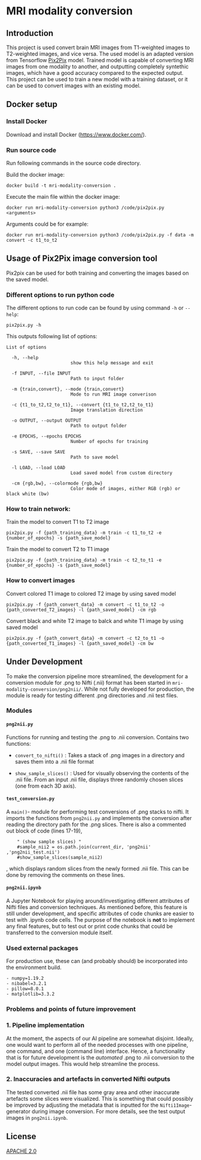 # MRI modality conversion

## Introduction

This project is used convert brain MRI images from T1-weighted images to T2-weighted images, and vice versa. The used model is an adapted version from Tensorflow [Pix2Pix](https://www.tensorflow.org/tutorials/generative/pix2pix) model. Trained model is capable of converting MRI images from one modality to another, and outputting completely syntethic images, which have a good accuracy compared to the expected output. This project can be used to train a new model with a training dataset, or it can be used to convert images with an existing model.

## Docker setup

### Install Docker

Download and install Docker (https://www.docker.com/).

### Run source code

Run following commands in the source code directory.

Build the docker image:
```
docker build -t mri-modality-conversion .
```

Execute the main file within the docker image:
```
docker run mri-modality-conversion python3 /code/pix2pix.py <arguments>
```

Arguments could be for example:
```
docker run mri-modality-conversion python3 /code/pix2pix.py -f data -m convert -c t1_to_t2
```


## Usage of Pix2Pix image conversion tool

Pix2pix can be used for both training and converting the images based on the saved model.

### Different options to run python code

The different options to run code can be found by using command ```-h``` or ```--help```:
````
pix2pix.py -h 
````
This outputs following list of options:
````
List of options

  -h, --help            
                        show this help message and exit

  -f INPUT, --file INPUT
                        Path to input folder

  -m {train,convert}, --mode {train,convert}
                        Mode to run MRI image converison

  -c {t1_to_t2,t2_to_t1}, --convert {t1_to_t2,t2_to_t1}
                        Image translation direction

  -o OUTPUT, --output OUTPUT
                        Path to output folder

  -e EPOCHS, --epochs EPOCHS
                        Number of epochs for training

  -s SAVE, --save SAVE  
                        Path to save model

  -l LOAD, --load LOAD  
                        Load saved model from custom directory

  -cm {rgb,bw}, --colormode {rgb,bw}
                        Color mode of images, either RGB (rgb) or black white (bw)
````

### How to train network:

Train the model to convert T1 to T2 image
````
pix2pix.py -f {path_training_data} -m train -c t1_to_t2 -e {number_of_epochs} -s {path_save_model}
````

Train the model to convert T2 to T1 image
````
pix2pix.py -f {path_training_data} -m train -c t2_to_t1 -e {number_of_epochs} -s {path_save_model}
````

### How to convert images

Convert colored T1 image to colored T2 image by using saved model
````
pix2pix.py -f {path_convert_data} -m convert -c t1_to_t2 -o {path_converted_T2_images} -l {path_saved_model} -cm rgb
````

Convert black and white T2 image to balck and white T1 image by using saved model
````
pix2pix.py -f {path_convert_data} -m convert -c t2_to_t1 -o {path_converted_T1_images} -l {path_saved_model} -cm bw
````




## Under Development

To make the conversion pipeline more streamlined, the development for a conversion module for .png to Nifti (.nii) format has been started in ```mri-modality-conversion/png2nii/```. While not fully developed for production, the module is ready for testing different .png directories and .nii test files.

### Modules

#### ```png2nii.py```

Functions for running and testing the .png to .nii conversion. Contains two functions:

* ```convert_to_nifti()``` : Takes a stack of .png images in a directory and saves them into a .nii file format


* ```show_sample_slices()``` : Used for visually observing the contents of the .nii file. From an input .nii file, displays three randomly chosen slices (one from each 3D axis).


#### ```test_conversion.py```

A ```main()```- module for performing test conversions of .png stacks to nifti. It imports the functions from ```png2nii.py``` and implements the conversion after reading the directory path for the .png slices. There is also a commented out block of code (lines 17-19), 

```
    " (show sample slices) "
    #sample_nii2 = os.path.join(current_dir, 'png2nii' ,'png2nii_test.nii')
    #show_sample_slices(sample_nii2)
```

, which displays random slices from the newly formed .nii file. This can be done by removing the comments on these lines.



#### ```png2nii.ipynb```

A Jupyter Notebook for playing around/investigating different attributes of Nifti files and conversion techniques. As mentioned before, this feature is still under development, and specific attributes of code chunks are easier to test with .ipynb code cells. The purpose of the notebook is  **not** to implement any final features, but to test out or print code chunks that could be transferred to the conversion module itself.

### Used external packages

For production use, these can (and probably should) be incorporated into the environment build.

```
- numpy=1.19.2 
- nibabel=3.2.1
- pillow=8.0.1
- matplotlib=3.3.2
```


### Problems and points of future improvement

### 1. Pipeline implementation

At the moment, the aspects of our AI pipeline are somewhat disjoint. Ideally, one would want to perform all of the needed processes with one pipeline, one command, and one (command line) interface. Hence, a functionality that is for future development is the *automated* .png to .nii conversion to the model output images. This would help streamline the process.

### 2. Inaccuracies and artefacts in converted Nifti outputs

The tested converted .nii file has some gray area and other inaccurate artefacts some slices were visualized. This is something that could possibly be improved by adjusting the metadata that is inputted for the ```Nifti1Image```-generator during image conversion. For more details, see the test output images in ```png2nii.ipynb```. 


## License
[APACHE 2.0](https://www.apache.org/licenses/LICENSE-2.0)
